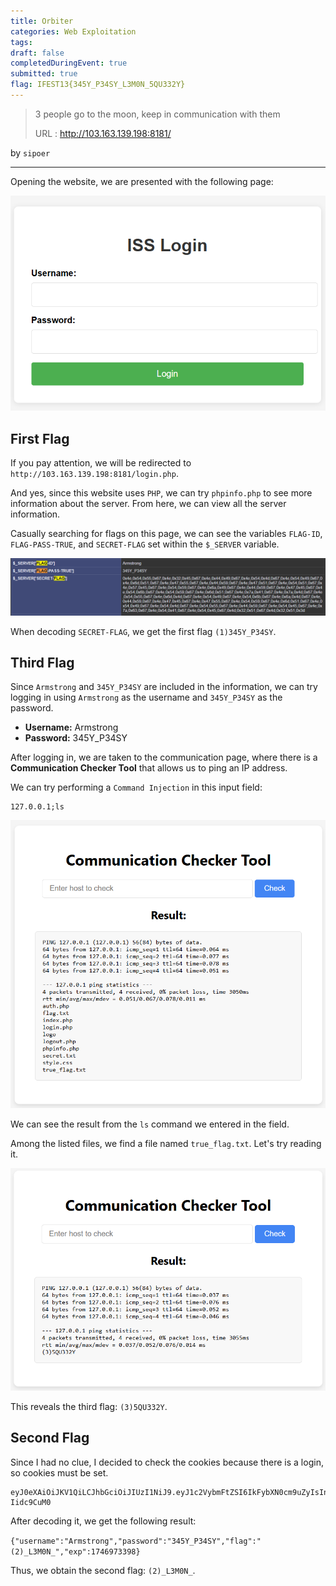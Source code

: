```yaml
---
title: Orbiter
categories: Web Exploitation
tags: 
draft: false
completedDuringEvent: true
submitted: true
flag: IFEST13{345Y_P34SY_L3M0N_5QU332Y}
---
```

> 3 people go to the moon, keep in communication with them
>
> URL : http://103.163.139.198:8181/

by `sipoer`

---

Opening the website, we are presented with the following page:

![alt text](image.png)

## First Flag

If you pay attention, we will be redirected to `http://103.163.139.198:8181/login.php`.

And yes, since this website uses `PHP`, we can try `phpinfo.php` to see more information about the server. From here, we can view all the server information.

Casually searching for flags on this page, we can see the variables `FLAG-ID`, `FLAG-PASS-TRUE`, and `SECRET-FLAG` set within the `$_SERVER` variable.

![alt text](image-1.png)

When decoding `SECRET-FLAG`, we get the first flag `(1)345Y_P34SY`.

## Third Flag

Since `Armstrong` and `345Y_P34SY` are included in the information, we can try logging in using `Armstrong` as the username and `345Y_P34SY` as the password.

* **Username:** Armstrong
* **Password:** 345Y\_P34SY

After logging in, we are taken to the communication page, where there is a **Communication Checker Tool** that allows us to ping an IP address.

We can try performing a `Command Injection` in this input field:

```
127.0.0.1;ls
```

![alt text](image-2.png)

We can see the result from the `ls` command we entered in the field.

Among the listed files, we find a file named `true_flag.txt`. Let's try reading it.

![alt text](image-3.png)

This reveals the third flag: `(3)5QU332Y`.

## Second Flag

Since I had no clue, I decided to check the cookies because there is a login, so cookies must be set.

```
eyJ0eXAiOiJKV1QiLCJhbGciOiJIUzI1NiJ9.eyJ1c2VybmFtZSI6IkFybXN0cm9uZyIsInBhc3N3b3JkIjoiMzQ1WV9QMzRTWSIsImZsYWciOiIoMilfTDNNME5fIiwiZXhwIjoxNzQ2OTczMzk4fQ.e0RX_ErpVBGzj4NxBZL4515yMgex6QOpI-Iidc9CuM0
```

After decoding it, we get the following result:

`{"username":"Armstrong","password":"345Y_P34SY","flag":"(2)_L3M0N_","exp":1746973398}`

Thus, we obtain the second flag: `(2)_L3M0N_`.

